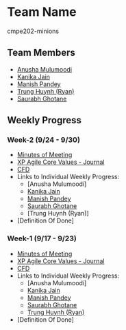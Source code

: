 # Team Name
cmpe202-minions

## Team Members
* [Anusha Mulumoodi](https://sjsu.instructure.com/courses/1244332/users/4298854) 
* [Kanika Jain](https://sjsu.instructure.com/courses/1244332/users/4298664)
* [Manish Pandey](https://sjsu.instructure.com/courses/1244332/users/4298858)
* [Trung Huynh (Ryan)](https://sjsu.instructure.com/courses/1244332/users/4298725)
* [Saurabh Ghotane](https://sjsu.instructure.com/courses/1244332/users/4298852)

## Weekly Progress

### Week-2 (9/24 - 9/30)

* [Minutes of Meeting]()
* [XP Agile Core Values - Journal]()
* [CFD](https://docs.google.com/a/sjsu.edu/spreadsheets/d/1ywqgSxxhLNuXJpvcGkD8-U0gqS3t0mgaTow4z22S518/edit?usp=sharing)
* Links to Individual Weekly Progress:
     * [Anusha Mulumoodi]
     * [Kanika Jain](https://github.com/nguyensjsu/cmpe202-minions/blob/master/Documentation/Weekly%20Individual%20Progress/Kanika/Week-2:%20Weekly%20Progress%20-%20Kanika.md)
     * [Manish Pandey](https://github.com/nguyensjsu/cmpe202-minions/blob/master/Documentation/Weekly%20Individual%20Progress/Manish/Week-2:%20Weekly%20Progress%20-%20Manish.md)
     * [Saurabh Ghotane](https://github.com/nguyensjsu/cmpe202-minions/blob/master/Documentation/Weekly%20Individual%20Progress/Saurabh/Week-2:%20Weekly%20Progress%20-%20Saurabh.md)
     * [Trung Huynh (Ryan)]
* [Definition Of Done]

### Week-1 (9/17 - 9/23)

* [Minutes of Meeting](https://github.com/nguyensjsu/cmpe202-minions/blob/master/Documentation/Weekly%20Minutes%20of%20Meetings/Week-1%20:%20Minutes%20of%20Meetings.md)
* [XP Agile Core Values - Journal](https://github.com/nguyensjsu/cmpe202-minions/blob/master/Documentation/Weekly%20Journal%20-%20XP%20Agile%20Core%20Values/Week-1:%20XP%20Agile%20Core%20Value%20Journal.md)
* [CFD](https://docs.google.com/a/sjsu.edu/spreadsheets/d/1ywqgSxxhLNuXJpvcGkD8-U0gqS3t0mgaTow4z22S518/edit?usp=sharing)
* Links to Individual Weekly Progress:
     * [Anusha Mulumoodi]
     * [Kanika Jain](https://github.com/nguyensjsu/cmpe202-minions/blob/master/Documentation/Weekly%20Individual%20Progress/Kanika/Week-1:%20Weekly%20Progress%20-%20Kanika.md)
     * [Manish Pandey](https://github.com/nguyensjsu/cmpe202-minions/blob/master/Documentation/Weekly%20Individual%20Progress/Manish/Week-1:%20Weekly%20Progress%20-%20Manish.md)
     * [Saurabh Ghotane](https://github.com/nguyensjsu/cmpe202-minions/blob/master/Documentation/Weekly%20Individual%20Progress/Saurabh/Week-1:%20Weekly%20Progress%20-%20Saurabh.md)
     * [Trung Huynh (Ryan)](https://github.com/nguyensjsu/cmpe202-minions/blob/master/Documentation/Weekly%20Individual%20Progress/Trung/Week-1:%20Weekly%20Progress%20-%20Trung.md)
* [Definition Of Done]
